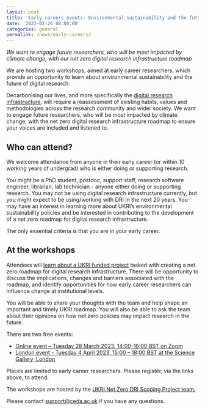 ```yaml
---
layout: post
title: 'Early careers events: Environmental sustainability and the future of digital in research '
date: '2023-02-26 08:00:00'
categories: general
permalink: /news/early-careers/
---
```


_We want to engage future researchers, who will be most impacted by climate change, with our net zero digital research infrastructure roadmap_ 

We are hosting two workshops, aimed at early career researchers, which provide an opportunity to learn about environmental sustainability and the future of digital research.  

Decarbonising our lives, and more specifically the [digital research infrastructure](https://www.ukri.org/what-we-offer/creating-world-class-research-and-innovation-infrastructure/digital-research-infrastructure/), will require a reassessment of existing habits, values and methodologies across the research community and wider society. We want to engage future researchers, who will be most impacted by climate change, with the net zero digital research infrastructure roadmap to ensure your voices are included and listened to.  

## Who can attend? 

We welcome attendance from anyone in their early career (or within 10 working years of undergrad) who is either doing or supporting research.  

You might be a PhD student, postdoc, support staff, research software engineer, librarian, lab technician - anyone either doing or supporting research. You may not be using digital research infrastructure currently, but you might expect to be using/working with DRI in the next 20 years. You may have an interest in learning more about UKRI’s environmental sustainability policies and be interested in contributing to the development of a net zero roadmap for digital research infrastructure. 

The only essential criteria is that you are in your early career.  

## At the workshops 

Attendees will [learn about a UKRI funded project](https://net-zero-dri.ceda.ac.uk/) tasked with creating a net zero roadmap for digital research infrastructure. There will be opportunity to discuss the implications, changes and barriers associated with the roadmap, and identify opportunities for how early career researchers can influence change at institutional levels.  

You will be able to share your thoughts with the team and help shape an important and timely UKRI roadmap. You will also be able to ask the team about their opinions on how net zero policies may impact research in the future. 

There are two free events:  

* [Online event – Tuesday 28 March 2023, 14:00-16:00 BST on Zoom](https://www.eventbrite.co.uk/e/environmental-sustainability-and-the-future-of-digital-in-research-online-registration-559438875737)  
* [London event - Tuesday 4 April 2023, 15:00 – 18:00 BST at the Science Gallery, London](https://www.eventbrite.co.uk/e/environmental-sustainability-and-the-future-of-digital-in-research-london-registration-556473767017)  

Places are limited to early career researchers. Please register, via the links above, to attend.  

The workshops are hosted by the [UKRI Net Zero DRI Scoping Project team.](https://net-zero-dri.ceda.ac.uk/)  

Please contact [support@ceda.ac.uk](mailto:support@ceda.ac.uk) if you have any questions.  
